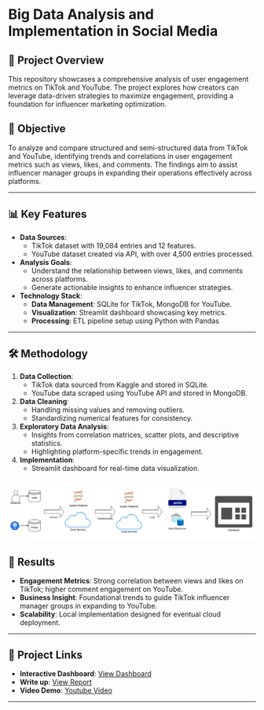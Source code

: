 # Big Data Analysis and Implementation in Social Media

## 🚀 Project Overview
This repository showcases a comprehensive analysis of user engagement metrics on TikTok and YouTube. The project explores how creators can leverage data-driven strategies to maximize engagement, providing a foundation for influencer marketing optimization.

## 🎯 Objective
To analyze and compare structured and semi-structured data from TikTok and YouTube, identifying trends and correlations in user engagement metrics such as views, likes, and comments. The findings aim to assist influencer manager groups in expanding their operations effectively across platforms.

---

## 📊 Key Features
- **Data Sources**:  
  - TikTok dataset with 19,084 entries and 12 features.  
  - YouTube dataset created via API, with over 4,500 entries processed.  
- **Analysis Goals**:  
  - Understand the relationship between views, likes, and comments across platforms.  
  - Generate actionable insights to enhance influencer strategies.  
- **Technology Stack**:  
  - **Data Management**: SQLite for TikTok, MongoDB for YouTube.  
  - **Visualization**: Streamlit dashboard showcasing key metrics.  
  - **Processing**: ETL pipeline setup using Python with Pandas 

---

## 🛠️ Methodology
1. **Data Collection**:  
   - TikTok data sourced from Kaggle and stored in SQLite.  
   - YouTube data scraped using YouTube API and stored in MongoDB.  
2. **Data Cleaning**:  
   - Handling missing values and removing outliers.  
   - Standardizing numerical features for consistency.  
3. **Exploratory Data Analysis**:  
   - Insights from correlation matrices, scatter plots, and descriptive statistics.  
   - Highlighting platform-specific trends in engagement.  
4. **Implementation**:  
   - Streamlit dashboard for real-time data visualization.  

![](https://github.com/Takosaga/fall_24/blob/main/big_data/coursework_assignment/reports/figures/etl.png)
---

## 🌟 Results
- **Engagement Metrics**: Strong correlation between views and likes on TikTok; higher comment engagement on YouTube.  
- **Business Insight**: Foundational trends to guide TikTok influencer manager groups in expanding to YouTube.  
- **Scalability**: Local implementation designed for eventual cloud deployment.  

---

## 🔗 Project Links
- **Interactive Dashboard**: [View Dashboard](https://tiktok-youtube-dashboard.streamlit.app/)  
- **Write up**: [View Report](https://github.com/Takosaga/fall_24/blob/main/big_data/coursework_assignment/reports/gamez_big_data_CW.pdf)
- **Video Demo**: [Youtube Video](https://youtu.be/0G7ulK7abP4)

---
